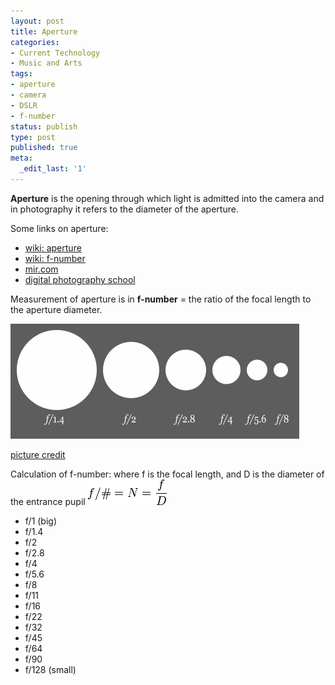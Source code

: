 ```yaml
---
layout: post
title: Aperture
categories:
- Current Technology
- Music and Arts
tags:
- aperture
- camera
- DSLR
- f-number
status: publish
type: post
published: true
meta:
  _edit_last: '1'
---
```

**Aperture** is the opening through which light is admitted into the camera and in photography it refers to the diameter of the aperture.
 
 Some links on aperture:
- [wiki: aperture](http://en.wikipedia.org/wiki/Aperture)
- [wiki: f-number](http://en.wikipedia.org/wiki/F-number)
- [mir.com](http://www.mir.com.my/rb/photography/fototech/apershutter/aperture.htm)
- [digital photography school](http://digital-photography-school.com/blog/aperture/)

Measurement of aperture is in **f-number** = the ratio of the focal length to the aperture diameter.

![](/img/aperture_f_numbers.jpg "aperture_f_numbers")

[picture credit](http://en.wikipedia.org/wiki/Image:Aperture_diagram.svg)

Calculation of f-number: where f is the focal length, and D is the diameter of the entrance pupil ![](/img/f-number_formula.png "f-number_formula")
- f/1 (big)
- f/1.4
- f/2
- f/2.8
- f/4
- f/5.6
- f/8
- f/11
- f/16
- f/22
- f/32
- f/45
- f/64
- f/90
- f/128 (small)
